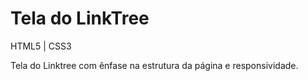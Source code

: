 # Tela do LinkTree

HTML5 | CSS3

Tela do Linktree com ênfase na estrutura da página e responsividade. 


